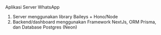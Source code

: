 Aplikasi Server WhatsApp
1. Server menggunakan library Baileys + Hono/Node
2. Backend/dashboard menggunakan Framework NextJs, ORM Prisma, dan Database Postgres (Neon) 
